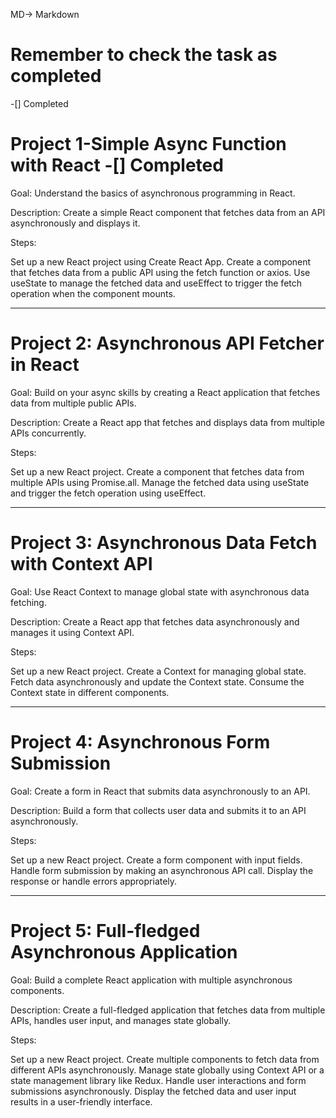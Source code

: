 MD-> Markdown

# Remember to check the task as completed

-[] Completed

# Project 1-Simple Async Function with React -[] Completed

Goal: Understand the basics of asynchronous programming in React.

Description: Create a simple React component that fetches data from an API asynchronously and displays it.

Steps:

Set up a new React project using Create React App.
Create a component that fetches data from a public API using the fetch function or axios.
Use useState to manage the fetched data and useEffect to trigger the fetch operation when the component mounts.

---

# Project 2: Asynchronous API Fetcher in React

Goal: Build on your async skills by creating a React application that fetches data from multiple public APIs.

Description: Create a React app that fetches and displays data from multiple APIs concurrently.

Steps:

Set up a new React project.
Create a component that fetches data from multiple APIs using Promise.all.
Manage the fetched data using useState and trigger the fetch operation using useEffect.

---

# Project 3: Asynchronous Data Fetch with Context API

Goal: Use React Context to manage global state with asynchronous data fetching.

Description: Create a React app that fetches data asynchronously and manages it using Context API.

Steps:

Set up a new React project.
Create a Context for managing global state.
Fetch data asynchronously and update the Context state.
Consume the Context state in different components.

---

# Project 4: Asynchronous Form Submission

Goal: Create a form in React that submits data asynchronously to an API.

Description: Build a form that collects user data and submits it to an API asynchronously.

Steps:

Set up a new React project.
Create a form component with input fields.
Handle form submission by making an asynchronous API call.
Display the response or handle errors appropriately.

---

# Project 5: Full-fledged Asynchronous Application

Goal: Build a complete React application with multiple asynchronous components.

Description: Create a full-fledged application that fetches data from multiple APIs, handles user input, and manages state globally.

Steps:

Set up a new React project.
Create multiple components to fetch data from different APIs asynchronously.
Manage state globally using Context API or a state management library like Redux.
Handle user interactions and form submissions asynchronously.
Display the fetched data and user input results in a user-friendly interface.
